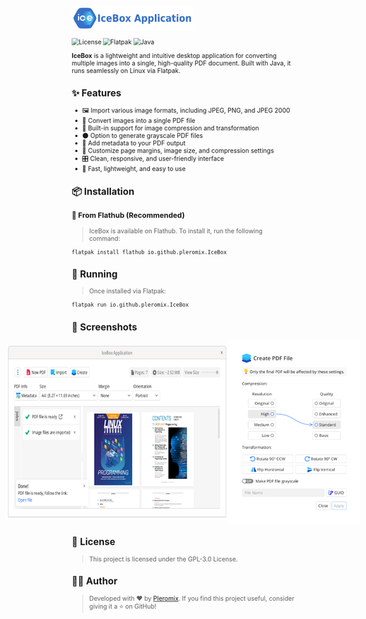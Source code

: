 <img alt="Logo" src="https://raw.githubusercontent.com/pleromix/IceBox/56656cfc196855c5dd687c67f46300efd49a3066/src/main/resources/io/github/pleromix/icebox/asset/logo-vector-with-title.svg" width="275"/>

![License](https://img.shields.io/github/license/pleromix/icebox)
![Flatpak](https://img.shields.io/badge/flatpak-available-blue)
![Java](https://img.shields.io/badge/java-21-orange)

**IceBox** is a lightweight and intuitive desktop application for converting multiple images into a single, high-quality
PDF document. Built with Java, it runs seamlessly on Linux via Flatpak.

## ✨ Features

- 🖼️ Import various image formats, including JPEG, PNG, and JPEG 2000
- 📄 Convert images into a single PDF file
- 🧩 Built-in support for image compression and transformation
- 🌑 Option to generate grayscale PDF files
- 📝 Add metadata to your PDF output
- 🔧 Customize page margins, image size, and compression settings
- 🎛️ Clean, responsive, and user-friendly interface
- 🚀 Fast, lightweight, and easy to use

## 📦 Installation

### 🔹 From Flathub (Recommended)

> IceBox is available on Flathub. To install it, run the following command:

```bash
flatpak install flathub io.github.pleromix.IceBox
```

## 🚀 Running

> Once installed via Flatpak:

```bash
flatpak run io.github.pleromix.IceBox
```

## 📸 Screenshots

<div align="center" style="display: flex; width: 100%; justify-content: center; align-items: center;">
  <img src="https://raw.githubusercontent.com/pleromix/IceBox/14c4bfd8ebaf98ce605f4b1090e441a7442f6884/screenshots/image_3.png" height="400" alt="PDF file is ready"/>
  <img src="https://raw.githubusercontent.com/pleromix/IceBox/14c4bfd8ebaf98ce605f4b1090e441a7442f6884/screenshots/image_2.png" height="415" alt="Optimizing PDF file"/>
</div>

## 📄 License

> This project is licensed under the GPL-3.0 License.

## 👨‍💻 Author

> Developed with ❤️ by [Pleromix](https://github.com/pleromix).
> If you find this project useful, consider giving it a ⭐ on GitHub!

